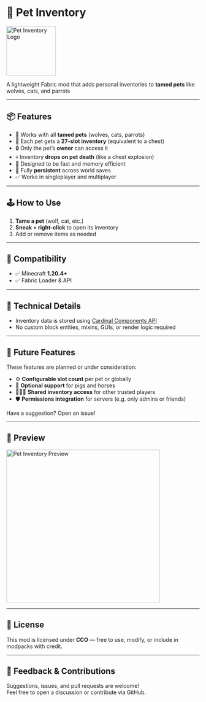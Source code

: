 # 🐾 Pet Inventory
<img src="https://i.imgur.com/31C1WN6.png" width="129" height="129" alt="Pet Inventory Logo" />

A lightweight Fabric mod that adds personal inventories to **tamed pets** like wolves, cats, and parrots

---

## 📦 Features

- 🐶 Works with all **tamed pets** (wolves, cats, parrots)
- 🎒 Each pet gets a **27-slot inventory** (equivalent to a chest)
- 🔒 Only the pet’s **owner** can access it
- 💀 Inventory **drops on pet death** (like a chest explosion)
- 🧠 Designed to be fast and memory efficient
- 💾 Fully **persistent** across world saves
- ✅ Works in singleplayer and multiplayer

---

## 🕹️ How to Use

1. **Tame a pet** (wolf, cat, etc.)
2. **Sneak + right-click** to open its inventory
3. Add or remove items as needed

---

## 🧱 Compatibility

- ✅ Minecraft **1.20.4+**
- ✅ Fabric Loader & API

---

## 📂 Technical Details

- Inventory data is stored using [Cardinal Components API](https://github.com/OnyxStudios/Cardinal-Components-API)
- No custom block entities, mixins, GUIs, or render logic required

---

## 🌱 Future Features

These features are planned or under consideration:

- ⚙️ **Configurable slot count** per pet or globally
- 🐖 **Optional support** for pigs and horses
- 🧑‍🤝‍🧑 **Shared inventory access** for other trusted players
- 🛡️ **Permissions integration** for servers (e.g. only admins or friends)

Have a suggestion? Open an issue!

---

## 📸 Preview

<img src="https://i.imgur.com/sfO5YBp.png" width="400" height="400" alt="Pet Inventory Preview" />

---

## 📃 License

This mod is licensed under **CCO** — free to use, modify, or include in modpacks with credit.

---

## 💬 Feedback & Contributions

Suggestions, issues, and pull requests are welcome!  
Feel free to open a discussion or contribute via GitHub.